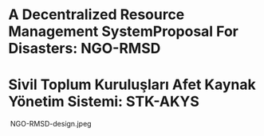 # A Decentralized Resource Management SystemProposal For Disasters: NGO-RMSD
# Sivil Toplum Kuruluşları Afet Kaynak Yönetim Sistemi: STK-AKYS
<img> NGO-RMSD-design.jpeg 
